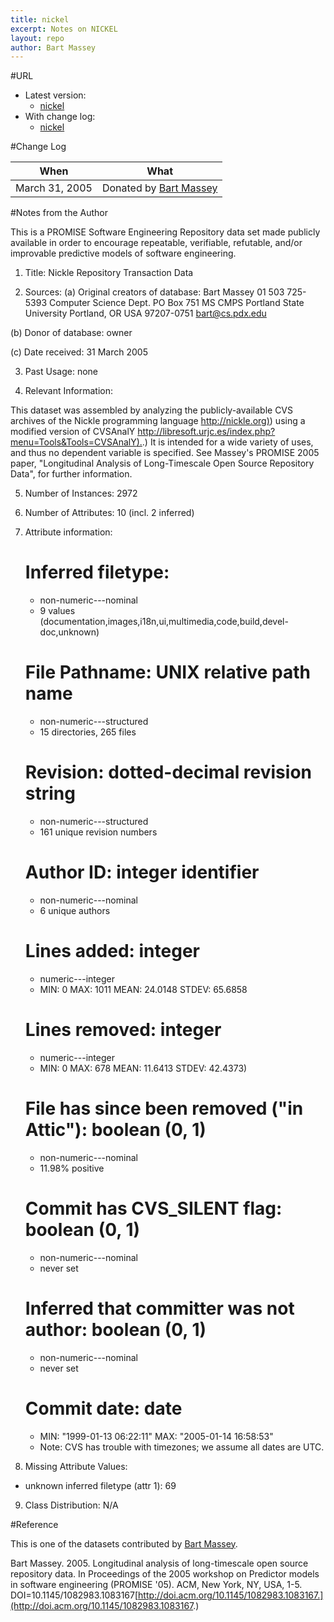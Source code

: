 ```yaml
---
title: nickel
excerpt: Notes on NICKEL
layout: repo
author: Bart Massey
---
```



#URL

  * Latest version: 
    * [nickel](https://terapromise.csc.ncsu.edu:8443/svn/repo/dump/nickel/)
  * With change log:
    * [nickel](https://terapromise.csc.ncsu.edu:8443/svn/repo/dump/nickel/)

#Change Log

When | What---- | ----
March 31, 2005  | Donated by [Bart Massey](BartMassey)

#Notes from the Author

This is a PROMISE Software Engineering Repository data set made publicly
available in order to encourage repeatable, verifiable, refutable, and/or
improvable predictive models of software engineering.


1. Title: Nickle Repository Transaction Data

2. Sources:
  (a) Original creators of database:
  Bart Massey
  01 503 725-5393
  Computer Science Dept.
  PO Box 751  MS CMPS
  Portland State University
  Portland, OR USA  97207-0751
  bart@cs.pdx.edu

  (b) Donor of database: owner

  (c) Date received: 31 March 2005

3. Past Usage: none

4. Relevant Information:

This dataset was assembled by analyzing the publicly-available CVS archives of the Nickle programming language [http://nickle.org)](http://nickle.org)) using a modified version of CVSAnalY [http://libresoft.urjc.es/index.php?menu=Tools&Tools=CVSAnalY).](http://libresoft.urjc.es/index.php?menu=Tools&Tools=CVSAnalY).) It is intended for a wide variety of uses, and thus no dependent variable is specified.  See Massey's PROMISE 2005 paper, "Longitudinal Analysis of Long-Timescale Open Source Repository Data", for further information.

5. Number of Instances: 2972

6. Number of Attributes: 10 (incl. 2 inferred)

7. Attribute information:

   # Inferred filetype:
     * non-numeric---nominal
     * 9 values (documentation,images,i18n,ui,multimedia,code,build,devel-doc,unknown)
   # File Pathname: UNIX relative path name
     * non-numeric---structured
     * 15 directories, 265 files
   # Revision: dotted-decimal revision string
     * non-numeric---structured
     * 161 unique revision numbers
   # Author ID: integer identifier
     * non-numeric---nominal
     * 6 unique authors
   # Lines added: integer
     * numeric---integer
     * MIN: 0  MAX: 1011  MEAN: 24.0148  STDEV: 65.6858
   # Lines removed: integer
     * numeric---integer
     * MIN: 0  MAX: 678  MEAN: 11.6413  STDEV: 42.4373)
   # File has since been removed ("in Attic"): boolean (0, 1)
     * non-numeric---nominal
     * 11.98% positive
   # Commit has CVS_SILENT flag: boolean (0, 1)
     * non-numeric---nominal
     * never set
   # Inferred that committer was not author: boolean (0, 1)
     * non-numeric---nominal
     * never set
   # Commit date:  date
     * MIN: "1999-01-13 06:22:11"  MAX: "2005-01-14 16:58:53"
     * Note: CVS has trouble with timezones; we assume all dates are UTC.

8. Missing Attribute Values:

  * unknown inferred filetype (attr 1): 69

9. Class Distribution:  N/A

#Reference

This is one of the datasets contributed by [Bart Massey](BartMassey).

Bart Massey. 2005. Longitudinal analysis of long-timescale open source repository data. In Proceedings of the 2005 workshop on Predictor models in software engineering (PROMISE '05). ACM, New York, NY, USA, 1-5. DOI=10.1145/1082983.1083167[http://doi.acm.org/10.1145/1082983.1083167.](http://doi.acm.org/10.1145/1082983.1083167.)
